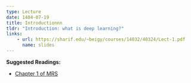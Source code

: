 ```yaml
---
type: Lecture
date: 1404-07-19
title: Introductionnn
tldr: "Introduction: what is deep learning?"
links: 
    - url: https://sharif.edu/~beigy/courses/14032/40324/Lect-1.pdf
      name: slides
---
```

**Suggested Readings:**
- [Chapter 1 of MRS](https://nlp.stanford.edu/IR-book/pdf/01bool.pdf)

